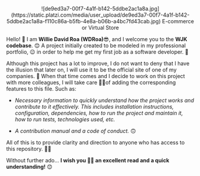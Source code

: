<p align="center">
  ![de9ed3a7-00f7-4a1f-b142-5ddbe2ac1a8a.jpg](https://static.platzi.com/media/user_upload/de9ed3a7-00f7-4a1f-b142-5ddbe2ac1a8a-f110c86a-b5fb-4e8a-b06b-a4bc7fd43cab.jpg)
E-commerce or Virtual Store
</p>

Hello! 🙂 I am **Willie David Roa (WDRoa)**😎, and I welcome you to the **WJK codebase**. 😊 A project initially created to be modeled in my professional portfolio, 😉 in order to help me get my first job as a software developer. 🙈

Although this project has a lot to improve, I do not want to deny that I have the illusion that later on, I will use it to be the official site of one of my companies. 🙈 When that time comes and I decide to work on this project with more colleagues, I will take care 👌🏼of adding the corresponding features to this file. Such as:

- *Necessary information to quickly understand how the project works and contribute to it effectively. This includes installation instructions, configuration, dependencies, how to run the project and maintain it, how to run tests, technologies used, etc.*

- *A contribution manual and a code of conduct.* 🙃

All of this is to provide clarity and direction to anyone who has access to this repository. 👌🏼

Without further ado… **I wish you 🙏🏼 an excellent read and a quick understanding!** 😊

